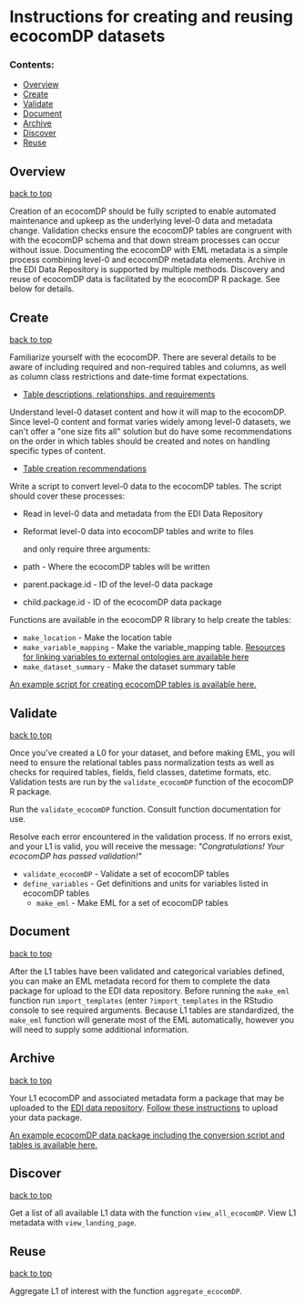 # Instructions for creating and reusing ecocomDP datasets

### Contents:

* [Overview](#overview)
* [Create](#create)
* [Validate](#validate)
* [Document](#document)
* [Archive](#archive)
* [Discover](#discover)
* [Reuse](#reuse)

## Overview
[back to top](#contents)

Creation of an ecocomDP should be fully scripted to enable automated maintenance and upkeep as the underlying level-0 data and metadata change. Validation checks ensure the ecocomDP tables are congruent with with the ecocomDP schema and that down stream processes can occur without issue. Documenting the ecocomDP with EML metadata is a simple process combining level-0 and ecocomDP metadata elements. Archive in the EDI Data Repository is supported by multiple methods. Discovery and reuse of ecocomDP data is facilitated by the ecocomDP R package. See below for details.

## Create
[back to top](#contents)

Familiarize yourself with the ecocomDP. There are several details to be aware of including required and non-required tables and columns, as well as column class restrictions and date-time format expectations. 

* [Table descriptions, relationships, and requirements](https://github.com/EDIorg/ecocomDP/tree/master/documentation/model) 

Understand level-0 dataset content and how it will map to the ecocomDP. Since level-0 content and format varies widely among level-0 datasets, we can't offer a "one size fits all" solution but do have some recommendations on the order in which tables should be created and notes on handling specific types of content.

* [Table creation recommendations](https://github.com/EDIorg/ecocomDP/blob/master/documentation/instructions/table-creation.md)

Write a script to convert level-0 data to the ecocomDP tables. The script should cover these processes:

* Read in level-0 data and metadata from the EDI Data Repository
* Reformat level-0 data into ecocomDP tables and write to files

  and only require three arguments:
    
* path - Where the ecocomDP tables will be written
* parent.package.id - ID of the level-0 data package
* child.package.id - ID of the ecocomDP data package
    
Functions are available in the ecocomDP R library to help create the tables:

* `make_location` - Make the location table
* `make_variable_mapping` - Make the variable_mapping table. [Resources for linking variables to external ontologies are available here](https://github.com/EDIorg/ecocomDP/blob/master/documentation/instructions/measurement_vocabularies.md)
* `make_dataset_summary` - Make the dataset summary table
    
[An example script for creating ecocomDP tables is available here.](https://github.com/EDIorg/ecocomDP/blob/master/documentation/examples/convert_bnz501_to_edi275.R)

## Validate
[back to top](#contents)

Once you've created a L0 for your dataset, and before making EML, you will need to ensure the relational tables pass normalization tests as well as checks for required tables, fields, field classes, datetime formats, etc. Validation tests are run by the `validate_ecocomDP` function of the ecocomDP R package.

Run the `validate_ecocomDP` function. Consult function documentation for use.

Resolve each error encountered in the validation process. If no errors exist, and your L1 is valid, you will receive the message: *"Congratulations! Your ecocomDP has passed validation!"*

* `validate_ecocomDP` - Validate a set of ecocomDP tables
* `define_variables` - Get definitions and units for variables listed in ecocomDP tables
    * `make_eml` - Make EML for a set of ecocomDP tables

## Document
[back to top](#contents)

After the L1 tables have been validated and categorical variables defined, you can make an EML metadata record for them to complete the data package for upload to the EDI data repository. Before running the `make_eml` function run `import_templates` (enter `?import_templates` in the RStudio console to see required arguments.  Because L1 tables are standardized, the `make_eml` function will generate most of the EML automatically, however you will need to supply some additional information.

## Archive
[back to top](#contents)

Your L1 ecocomDP and associated metadata form a package that may be uploaded to the [EDI data repository](https://portal.edirepository.org/nis/home.jsp). [Follow these instructions](https://environmentaldatainitiative.org/resources/assemble-data-and-metadata/step-4-submit-your-data-package/) to upload your data package.

[An example ecocomDP data package including the conversion script and tables is available here.](https://portal.edirepository.org/nis/mapbrowse?scope=edi&identifier=275)

## Discover
[back to top](#contents)

Get a list of all available L1 data with the function `view_all_ecocomDP`. View L1 metadata with `view_landing_page`.

## Reuse
[back to top](#contents)

Aggregate L1 of interest with the function `aggregate_ecocomDP`.
